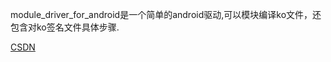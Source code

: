 module_driver_for_android是一个简单的android驱动,可以模块编译ko文件，还包含对ko签名文件具体步骤.

[CSDN](https://blog.csdn.net/u010164190/article/details/83900420)
